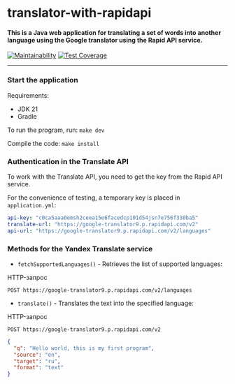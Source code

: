 # translator-with-rapidapi
#### This is a Java web application for translating a set of words into another language using the Google translator using the Rapid API service.

[![Maintainability](https://api.codeclimate.com/v1/badges/18626dcd92b7b7efcab2/maintainability)](https://codeclimate.com/github/funnyDevGirl/translator-with-rapidapi/maintainability)
[![Test Coverage](https://api.codeclimate.com/v1/badges/18626dcd92b7b7efcab2/test_coverage)](https://codeclimate.com/github/funnyDevGirl/translator-with-rapidapi/test_coverage)

---
### Start the application
Requirements:

* JDK 21
* Gradle

To run the program, run: ```make dev```

Compile the code: ```make install```

###
### Authentication in the Translate API
To work with the Translate API, you need to get the key from the Rapid API service.

For the convenience of testing, a temporary key is placed in ```application.yml```:
```yaml
api-key: "c0ca5aaa0emsh2ceea15e6facedcp101d54jsn7e756f330ba5"
translate-url: "https://google-translator9.p.rapidapi.com/v2"
api-url: "https://google-translator9.p.rapidapi.com/v2/languages"
```
###
### Methods for the Yandex Translate service
* ```fetchSupportedLanguages()``` - Retrieves the list of supported languages:

HTTP-запрос
```
POST https://google-translator9.p.rapidapi.com/v2/languages
```

* ```translate()``` - Translates the text into the specified language:

HTTP-запрос
```
POST https://google-translator9.p.rapidapi.com/v2
```

```json
{
  "q": "Hello world, this is my first program",
  "source": "en",
  "target": "ru",
  "format": "text"
}
```